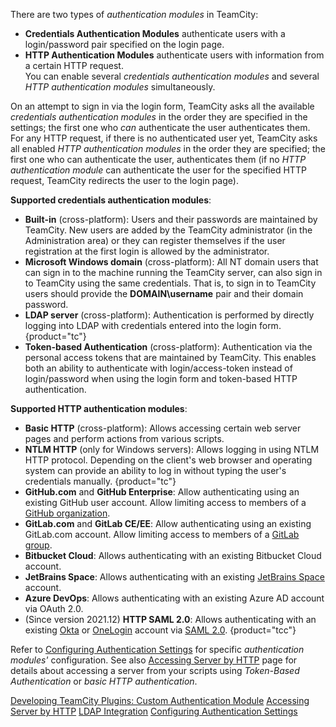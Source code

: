 [//]: # (title: Authentication Modules)
[//]: # (auxiliary-id: Authentication Modules)

There are two types of _authentication modules_ in TeamCity:
* __Credentials Authentication Modules__ authenticate users with a login/password pair specified on the login page.
* __HTTP Authentication Modules__ authenticate users with information from a certain HTTP request.   
You can enable several _credentials authentication modules_ and several _HTTP authentication modules_ simultaneously.

On an attempt to sign in via the login form, TeamCity asks all the available _credentials authentication modules_ in the order they are specified in the settings; the first one who _can_ authenticate the user authenticates them. For any HTTP request, if there is no authenticated user yet, TeamCity asks all enabled _HTTP authentication modules_ in the order they are specified; the first one who can authenticate the user, authenticates them (if no _HTTP authentication module_ can authenticate the user for the specified HTTP request, TeamCity redirects the user to the login page).

**Supported credentials authentication modules**:
* __Built-in__ (cross-platform): Users and their passwords are maintained by TeamCity. New users are added by the TeamCity administrator (in the Administration area) or they can register themselves if the user registration at the first login is allowed by the administrator.
* __Microsoft Windows domain__ (cross-platform): All NT domain users that can sign in to the machine running the TeamCity server, can also sign in to TeamCity using the same credentials. That is, to sign in to TeamCity users should provide the __DOMAIN\username__ pair and their domain password.
* __LDAP server__ (cross-platform): Authentication is performed by directly logging into LDAP with credentials entered into the login form.
  {product="tc"}
  <anchor name="tokenBasedAuth"/>
  <anchor name="AuthenticationModules-tokenBasedAuth"/>
* __Token-based Authentication__ (cross-platform): Authentication via the personal access tokens that are maintained by TeamCity. This enables both an ability to authenticate with login/access-token instead of login/password when using the login form and token-based HTTP authentication.

<anchor name="auth-modules"/>

**Supported HTTP authentication modules**:
* __Basic HTTP__ (cross-platform): Allows accessing certain web server pages and perform actions from various scripts.
* __NTLM HTTP__ (only for Windows servers): Allows logging in using NTLM HTTP protocol. Depending on the client's web browser and operating system can provide an ability to log in without typing the user's credentials manually.
  {product="tc"}
* __GitHub.com__ and __GitHub Enterprise__: Allow authenticating using an existing GitHub user account. Allow limiting access to members of a [GitHub organization](https://docs.github.com/en/github/setting-up-and-managing-organizations-and-teams/about-organizations).
* __GitLab.com__ and __GitLab CE/EE__: Allow authenticating using an existing GitLab.com account. Allow limiting access to members of a [GitLab group](https://docs.gitlab.com/ee/user/group/).
* __Bitbucket Cloud__: Allows authenticating with an existing Bitbucket Cloud account.
* __JetBrains Space__: Allows authenticating with an existing [JetBrains Space](https://www.jetbrains.com/space/) account.
* __Azure DevOps__: Allows authenticating with an existing Azure AD account via OAuth 2.0.
* (Since version 2021.12) __HTTP SAML 2.0__: Allows authenticating with an existing [Okta](https://www.okta.com/) or [OneLogin](https://www.onelogin.com/) account via [SAML 2.0](https://en.wikipedia.org/wiki/SAML_2.0).
{product="tcc"}

Refer to [Configuring Authentication Settings](configuring-authentication-settings.md) for specific _authentication modules'_ configuration. See also [Accessing Server by HTTP](accessing-server-by-http.md) page for details about accessing a server from your scripts using _Token-Based Authentication_ or _basic HTTP authentication_.

<seealso>
        <category ref="external">
            <a href="https://plugins.jetbrains.com/docs/teamcity/custom-authentication-module.html" product="tc">Developing TeamCity Plugins: Custom Authentication Module</a>
        </category>
        <category ref="admin-guide">
            <a href="accessing-server-by-http.md">Accessing Server by HTTP</a>
            <a href="ldap-integration.md" product="tc">LDAP Integration</a>
            <a href="configuring-authentication-settings.md">Configuring Authentication Settings</a>
        </category>
</seealso>